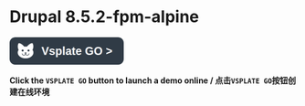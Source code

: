 # Drupal 8.5.2-fpm-alpine

<a href="https://www.vsplate.com/?docker-compose=https://github.com/vsplate/dcenvs/drupal/8.5.2-fpm-alpine"><img alt="VSPLATE GO" src="https://raw.githubusercontent.com/vsplate/images/master/vsgo_btn.png" width="200px"></a>

**Click the `VSPLATE GO` button to launch a demo online / 点击`VSPLATE GO`按钮创建在线环境**